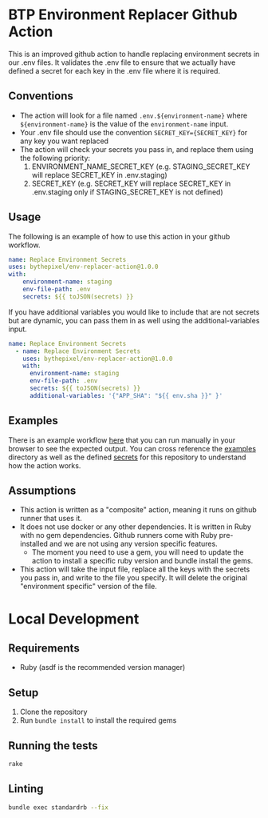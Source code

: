 # BTP Environment Replacer Github Action

This is an improved github action to handle replacing environment secrets in our .env files.
It validates the .env file to ensure that we actually have defined a secret for each key in the .env file where it is required.

## Conventions
- The action will look for a file named `.env.${environment-name}` where `${environment-name}` is the value of the `environment-name` input.
- Your .env file should use the convention `SECRET_KEY={SECRET_KEY}` for any key you want replaced
- The action will check your secrets you pass in, and replace them using the following priority:
  1. ENVIRONMENT_NAME_SECRET_KEY (e.g. STAGING_SECRET_KEY will replace SECRET_KEY in .env.staging)
  2. SECRET_KEY (e.g. SECRET_KEY will replace SECRET_KEY in .env.staging only if STAGING_SECRET_KEY is not defined)

## Usage

The following is an example of how to use this action in your github workflow.
```yaml
name: Replace Environment Secrets
uses: bythepixel/env-replacer-action@1.0.0
with:
    environment-name: staging
    env-file-path: .env
    secrets: ${{ toJSON(secrets) }}
```

If you have additional variables you would like to include that are not secrets but are dynamic, you can pass them in as well using the additional-variables input. 
```yaml
name: Replace Environment Secrets
  - name: Replace Environment Secrets
    uses: bythepixel/env-replacer-action@1.0.0
    with:
      environment-name: staging
      env-file-path: .env
      secrets: ${{ toJSON(secrets) }}
      additional-variables: '{"APP_SHA": "${{ env.sha }}" }'
```

## Examples
There is an example workflow [here](https://github.com/bythepixel/env-replacer-action/actions/workflows/example-workflow.yml) that you can run manually in your browser to see the expected output.
You can cross reference the [examples](./examples) directory as well as the defined [secrets](https://github.com/bythepixel/env-replacer-action/settings/secrets/actions) for this repository to understand how the action works. 

## Assumptions
- This action is written as a "composite" action, meaning it runs on github runner that uses it. 
- It does not use docker or any other dependencies. It is written in Ruby with no gem dependencies. Github runners come with Ruby pre-installed and we are not using any version specific features.  
  - The moment you need to use a gem, you will need to update the action to install a specific ruby version and bundle install the gems. 
- This action will take the input file, replace all the keys with the secrets you pass in, and write to the file you specify. It will delete the original "environment specific" version of the file.

# Local Development

## Requirements
- Ruby (asdf is the recommended version manager)

## Setup
1. Clone the repository
2. Run `bundle install` to install the required gems

## Running the tests
```bash
rake
```


## Linting
```bash
bundle exec standardrb --fix
```

